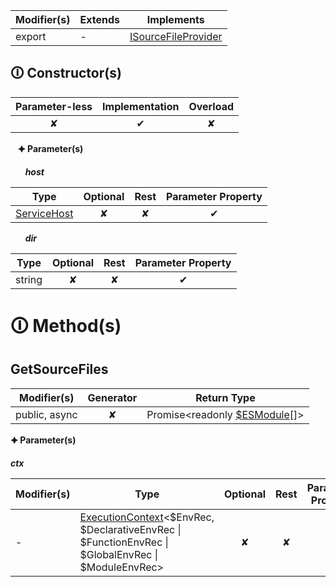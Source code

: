 | Modifier(s)                            | Extends                      | Implements                                    |
|----------------------------------------|------------------------------|-----------------------------------------------|
| export | - | [ISourceFileProvider](https://hamedfathi.gitbook.io/aurelia-2-doc-api/aot/vm/variable/agent/isourcefileprovider) |

## &#128712; Constructor(s)

| Parameter-less                         | Implementation                          | Overload                          |
|:--------------------------------------:|:---------------------------------------:|:---------------------------------:|
| ✘ | ✔ | ✘ |

&nbsp;&nbsp; **&#128966; Parameter(s)**

&nbsp;&nbsp;&nbsp;&nbsp;&nbsp; _**host**_

| Type                        | Optional                           | Rest                          | Parameter Property                          |
|-----------------------------|:----------------------------------:|:-----------------------------:|:-------------------------------------------:|
| [ServiceHost](https://hamedfathi.gitbook.io/aurelia-2-doc-api/aot/class/service-host/servicehost) | ✘  | ✘ | ✔ |

&nbsp;&nbsp;&nbsp;&nbsp;&nbsp; _**dir**_

| Type                        | Optional                           | Rest                          | Parameter Property                          |
|-----------------------------|:----------------------------------:|:-----------------------------:|:-------------------------------------------:|
| string | ✘  | ✘ | ✔ |

# &#128712; Method(s)

## GetSourceFiles

| Modifier(s)                              | Generator                          | Return Type                       |
|------------------------------------------|:----------------------------------:|-----------------------------------|
| public, async | ✘ | Promise&lt;readonly [$ESModule](https://hamedfathi.gitbook.io/aurelia-2-doc-api/aot/vm/ast/class/modules/usdesmodule)[]&gt; |

**&#128966; Parameter(s)**

_**ctx**_

| Modifier(s)                              | Type                        | Optional                           | Rest                          | Parameter Property                          | Initializer                       |
|------------------------------------------|-----------------------------|:----------------------------------:|:-----------------------------:|:-------------------------------------------:|-----------------------------------|
| - | [ExecutionContext](https://hamedfathi.gitbook.io/aurelia-2-doc-api/aot/vm/class/realm/executioncontext)&lt;$EnvRec, $DeclarativeEnvRec &#124; $FunctionEnvRec &#124; $GlobalEnvRec &#124; $ModuleEnvRec&gt; | ✘  | ✘ | ✘ | - |